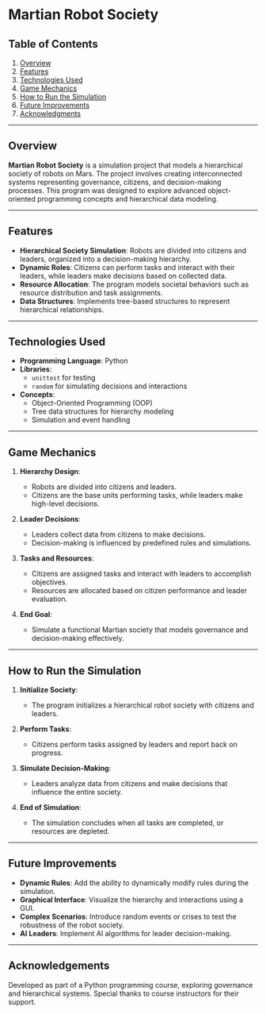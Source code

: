 # Martian Robot Society

## Table of Contents
1. [Overview](#overview)
3. [Features](#features)
4. [Technologies Used](#technologies-used)
5. [Game Mechanics](#game-mechanics)
6. [How to Run the Simulation](how-to-run-the-simulation)
7. [Future Improvements](#future-improvements)
8. [Acknowledgments](#acknowledgments)

---

## Overview

**Martian Robot Society** is a simulation project that models a hierarchical society of robots on Mars. The project involves creating interconnected systems representing governance, citizens, and decision-making processes. This program was designed to explore advanced object-oriented programming concepts and hierarchical data modeling.

---

## Features

- **Hierarchical Society Simulation**: Robots are divided into citizens and leaders, organized into a decision-making hierarchy.
- **Dynamic Roles**: Citizens can perform tasks and interact with their leaders, while leaders make decisions based on collected data.
- **Resource Allocation**: The program models societal behaviors such as resource distribution and task assignments.
- **Data Structures**: Implements tree-based structures to represent hierarchical relationships.

---

## Technologies Used

- **Programming Language**: Python
- **Libraries**:
  - `unittest` for testing
  - `random` for simulating decisions and interactions
- **Concepts**:
  - Object-Oriented Programming (OOP)
  - Tree data structures for hierarchy modeling
  - Simulation and event handling

---

## Game Mechanics

1. **Hierarchy Design**:
   - Robots are divided into citizens and leaders.
   - Citizens are the base units performing tasks, while leaders make high-level decisions.

2. **Leader Decisions**:
   - Leaders collect data from citizens to make decisions.
   - Decision-making is influenced by predefined rules and simulations.

3. **Tasks and Resources**:
   - Citizens are assigned tasks and interact with leaders to accomplish objectives.
   - Resources are allocated based on citizen performance and leader evaluation.

4. **End Goal**:
   - Simulate a functional Martian society that models governance and decision-making effectively.

---

## How to Run the Simulation

1. **Initialize Society**:
   - The program initializes a hierarchical robot society with citizens and leaders.

2. **Perform Tasks**:
   - Citizens perform tasks assigned by leaders and report back on progress.

3. **Simulate Decision-Making**:
   - Leaders analyze data from citizens and make decisions that influence the entire society.

4. **End of Simulation**:
   - The simulation concludes when all tasks are completed, or resources are depleted.

---

## Future Improvements

- **Dynamic Rules**: Add the ability to dynamically modify rules during the simulation.
- **Graphical Interface**: Visualize the hierarchy and interactions using a GUI.
- **Complex Scenarios**: Introduce random events or crises to test the robustness of the robot society.
- **AI Leaders**: Implement AI algorithms for leader decision-making.
  
---

## Acknowledgements
Developed as part of a Python programming course, exploring governance and hierarchical systems. Special thanks to course instructors for their support.
